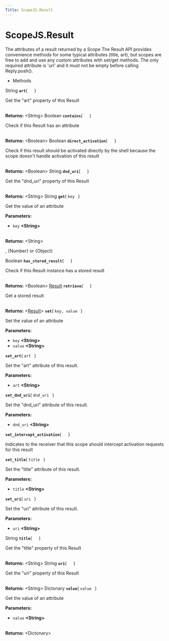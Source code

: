 ```yaml
---
Title: ScopeJS.Result
---
```


# ScopeJS.Result

<p>The attributes of a result returned by a Scope
The Result API provides convenience methods for some typical attributes (title, art), but scopes are free to add and use any custom attributes with set/get methods. The only required attribute is 'uri' and it must not be empty before calling Reply.push().</p>
<ul>
<li>Methods</li>
</ul>
<div>
String <strong class="name"><code>art</code></strong>( <code>  </code> ) 
<br>
<p>Get the &quot;art&quot; property of this Result</p>
<br><strong>Returns:</strong> &lt;String&gt; 
Boolean <strong class="name"><code>contains</code></strong>( <code>  </code> ) 
<br>
<p>Check if this Result has an attribute</p>
<br><strong>Returns:</strong> &lt;Boolean&gt; 
Boolean <strong class="name"><code>direct_activation</code></strong>( <code>  </code> ) 
<br>
<p>Check if this result should be activated directly by the shell because the scope doesn't handle activation of this result</p>
<br><strong>Returns:</strong> &lt;Boolean&gt; 
String <strong class="name"><code>dnd_uri</code></strong>( <code>  </code> ) 
<br>
<p>Get the &quot;dnd_uri&quot; property of this Result</p>
<br><strong>Returns:</strong> &lt;String&gt; 
String <strong class="name"><code>get</code></strong>( <code>key </code> ) 
<br>
<p>Get the value of an attribute</p>
<strong>Parameters:</strong>
<ul class="params">
<li>
<code>key</code> <strong>&lt;String&gt;</strong>
</li>
</ul>
<br><strong>Returns:</strong> &lt;String&gt; <p>, {Number} or {Object}</p>
Boolean <strong class="name"><code>has_stored_result</code></strong>( <code>  </code> ) 
<br>
<p>Check if this Result instance has a stored result</p>
<br><strong>Returns:</strong> &lt;Boolean&gt; 
<a href="index.html">Result</a> <strong class="name"><code>retrieve</code></strong>( <code>  </code> ) 
<br>
<p>Get a stored result</p>
<br><strong>Returns:</strong> &lt;<a href="index.html">Result</a>&gt; 
<strong class="name"><code>set</code></strong>( <code>key, value </code> ) 
<br>
<p>Set the value of an attribute</p>
<strong>Parameters:</strong>
<ul class="params">
<li>
<code>key</code> <strong>&lt;String&gt;</strong>
</li>
<li>
<code>value</code> <strong>&lt;String&gt;</strong>
</li>
</ul>
<strong class="name"><code>set_art</code></strong>( <code>art </code> ) 
<br>
<p>Set the &quot;art&quot; attribute of this result.</p>
<strong>Parameters:</strong>
<ul class="params">
<li>
<code>art</code> <strong>&lt;String&gt;</strong>
</li>
</ul>
<strong class="name"><code>set_dnd_uri</code></strong>( <code>dnd_uri </code> ) 
<br>
<p>Set the &quot;dnd_uri&quot; attribute of this result.</p>
<strong>Parameters:</strong>
<ul class="params">
<li>
<code>dnd_uri</code> <strong>&lt;String&gt;</strong>
</li>
</ul>
<strong class="name"><code>set_intercept_activation</code></strong>( <code>  </code> ) 
<br>
<p>Indicates to the receiver that this scope should intercept activation requests for this result</p>
<strong class="name"><code>set_title</code></strong>( <code>title </code> ) 
<br>
<p>Set the &quot;title&quot; attribute of this result.</p>
<strong>Parameters:</strong>
<ul class="params">
<li>
<code>title</code> <strong>&lt;String&gt;</strong>
</li>
</ul>
<strong class="name"><code>set_uri</code></strong>( <code>uri </code> ) 
<br>
<p>Set the &quot;uri&quot; attribute of this result.</p>
<strong>Parameters:</strong>
<ul class="params">
<li>
<code>uri</code> <strong>&lt;String&gt;</strong>
</li>
</ul>
String <strong class="name"><code>title</code></strong>( <code>  </code> ) 
<br>
<p>Get the &quot;title&quot; property of this Result</p>
<br><strong>Returns:</strong> &lt;String&gt; 
String <strong class="name"><code>uri</code></strong>( <code>  </code> ) 
<br>
<p>Get the &quot;uri&quot; property of this Result</p>
<br><strong>Returns:</strong> &lt;String&gt; 
Dictonary <strong class="name"><code>value</code></strong>( <code>value </code> ) 
<br>
<p>Get the value of an attribute</p>
<strong>Parameters:</strong>
<ul class="params">
<li>
<code>value</code> <strong>&lt;String&gt;</strong>
</li>
</ul>
<br><strong>Returns:</strong> &lt;Dictonary&gt; 

